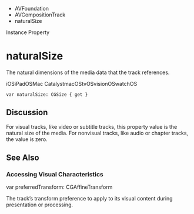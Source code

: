 

- AVFoundation
- AVCompositionTrack
-  naturalSize 

Instance Property

# naturalSize

The natural dimensions of the media data that the track references.

iOSiPadOSMac CatalystmacOStvOSvisionOSwatchOS

``` source
var naturalSize: CGSize { get }
```

## Discussion

For visual tracks, like video or subtitle tracks, this property value is the natural size of the media. For nonvisual tracks, like audio or chapter tracks, the value is zero.

## See Also

### Accessing Visual Characteristics

var preferredTransform: CGAffineTransform

The track’s transform preference to apply to its visual content during presentation or processing.

